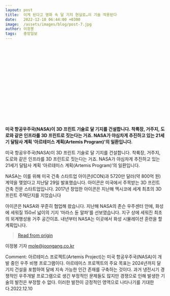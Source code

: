 ```yaml
---
layout: post
title:  이게 된다고 영화 속 달 기지 현실로…이 기술 적용된다
date:   2022-12-10 06:44:00 +0300
image:  /assets/images/blog/post-7.jpg
author: 이정봉
tags:   중앙일보 
---
```

<br><br><br><br><br><br><br><br><br><br><br><br><br><br>

**미국 항공우주국(NASA)이 3D 프린트 기술로 달 기지를 건설합니다. 착륙장, 거주지, 도로와 같은 인프라를 3D 프린트로 짓는다는 거죠. NASA가 야심차게 추진하고 있는 21세기 달탐사 계획 ‘아르테미스 계획(Artemis Program)’의 일환입니다.**

미국 항공우주국(NASA)이 3D 프린트 기술로 달 기지를 건설합니다. 착륙장, 거주지, 도로와 같은 인프라를 3D 프린트로 짓는다는 거죠. NASA가 야심차게 추진하고 있는 21세기 달탐사 계획 ‘아르테미스 계획(Artemis Program)’의 일환입니다.

NASA는 이를 위해 미국 건축 스타트업 아이콘(ICON)과 5720만 달러(약 800억 원) 계약을 맺었다고 지난달 29일 발표했습니다. 아이콘은 미국에서 주목받는 3D 프린트 건축 전문 스타트업입니다. 2017년 창업한 아이콘은 지난해 멕시코에 세계 최초의 3D 프린트 주택단지를 지었습니다

아이콘은 NASA와 꾸준히 협업해 왔습니다. 지난해 NASA의 존슨 우주센터 안에, 화성에 세워질 150㎡ 넓이의 기지 ‘마라스 듄 알파’를 선보였습니다. 지구 상에 세워진 최초의 외계행성용 거주 공간이죠. 내년부터 NASA는 이곳에서 화성 시뮬레이션 훈련을 할 계획입니다.


> <a href="https://www.joongang.co.kr/article/25124669#home">Read from origin</a>

이정봉 기자 mole@joongang.co.kr

Comment: 아르테미스 프로젝트(Artemis Project)는 미국 항공우주국(NASA)이 개발 중인 우주 비행 프로그램이다. 아르테미스 프로젝트의 주요 목표는 2024년까지 달 기지 건설을 포함하여 달에 지속 가능한 인간 존재를 구축하는 것이다. 과거 냉전시기 경쟁적인 우주개발 프로그램으로 생긴 부정적인 문제들도 많지만 경쟁으로 인해 발생한 기술의 발전은 부정할 수 없다. 이러한 발전이 긍정적인 영역으로 나타나기를 기대한다.2022.12.10

